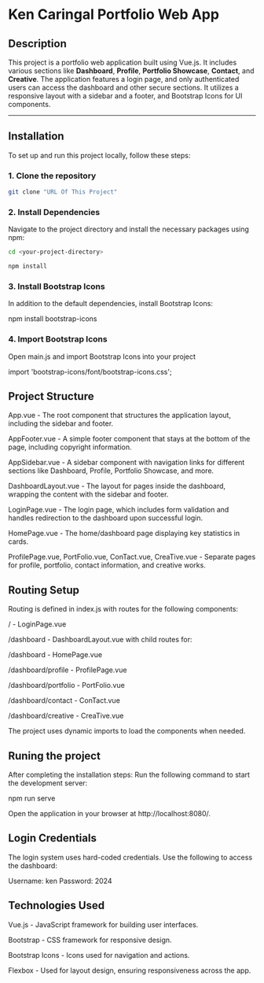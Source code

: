 # Ken Caringal Portfolio Web App

## Description
This project is a portfolio web application built using Vue.js. It includes various sections like **Dashboard**, **Profile**, **Portfolio Showcase**, **Contact**, and **Creative**. The application features a login page, and only authenticated users can access the dashboard and other secure sections. It utilizes a responsive layout with a sidebar and a footer, and Bootstrap Icons for UI components.

---

## Installation




To set up and run this project locally, follow these steps:

### 1. Clone the repository
```bash
git clone "URL Of This Project"
```
### 2. Install Dependencies
Navigate to the project directory and install the necessary packages using npm:
```bash
cd <your-project-directory>
```
```bash
npm install
```
### 3. Install Bootstrap Icons
In addition to the default dependencies, install Bootstrap Icons:


npm install bootstrap-icons

### 4. Import Bootstrap Icons
Open main.js and import Bootstrap Icons into your project

import 'bootstrap-icons/font/bootstrap-icons.css';

## Project Structure
App.vue - The root component that structures the application layout, including the sidebar and footer.

AppFooter.vue - A simple footer component that stays at the bottom of the page, including copyright information.

AppSidebar.vue - A sidebar component with navigation links for different sections like Dashboard, Profile, Portfolio Showcase, and more.

DashboardLayout.vue - The layout for pages inside the dashboard, wrapping the content with the sidebar and footer.

LoginPage.vue - The login page, which includes form validation and handles redirection to the dashboard upon successful login.

HomePage.vue - The home/dashboard page displaying key statistics in cards.

ProfilePage.vue, PortFolio.vue, ConTact.vue, CreaTive.vue - Separate pages for profile, portfolio, contact information, and creative works.

## Routing Setup

Routing is defined in index.js with routes for the following components:

/ - LoginPage.vue

/dashboard - DashboardLayout.vue with child routes for:

/dashboard - HomePage.vue

/dashboard/profile - ProfilePage.vue

/dashboard/portfolio - PortFolio.vue

/dashboard/contact - ConTact.vue

/dashboard/creative - CreaTive.vue

The project uses dynamic imports to load the components when needed.

## Runing the project
After completing the installation steps:
Run the following command to start the development server:

npm run serve

Open the application in your browser at http://localhost:8080/.

## Login Credentials

The login system uses hard-coded credentials. Use the following to access the dashboard:

Username: ken
Password: 2024


## Technologies Used
Vue.js - JavaScript framework for building user interfaces.

Bootstrap - CSS framework for responsive design.

Bootstrap Icons - Icons used for navigation and actions.

Flexbox - Used for layout design, ensuring responsiveness across the app.




